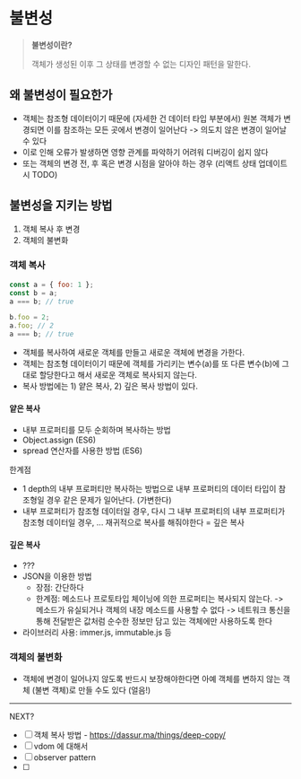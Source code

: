 # 불변성

> **불변성이란?**
>
> 객체가 생성된 이후 그 상태를 변경할 수 없는 디자인 패턴을 말한다.

## 왜 불변성이 필요한가

- 객체는 참조형 데이터이기 때문에 (자세한 건 데이터 타입 부분에서) 원본 객체가 변경되면 이를 참조하는 모든 곳에서 변경이 일어난다 -> 의도치 않은 변경이 일어날 수 있다
- 이로 인해 오류가 발생하면 영향 관계를 파악하기 어려워 디버깅이 쉽지 않다
- 또는 객체의 변경 전, 후 혹은 변경 시점을 알아야 하는 경우 (리액트 상태 업데이트시 TODO)

## 불변성을 지키는 방법

1. 객체 복사 후 변경
2. 객체의 불변화

### 객체 복사

```js
const a = { foo: 1 };
const b = a;
a === b; // true

b.foo = 2;
a.foo; // 2
a === b; // true
```

- 객체를 복사하여 새로운 객체를 만들고 새로운 객체에 변경을 가한다.
- 객체는 참조형 데이터이기 때문에 객체를 가리키는 변수(a)를 또 다른 변수(b)에 그대로 할당한다고 해서 새로운 객체로 복사되지 않는다.
- 복사 방법에는 1) 얕은 복사, 2) 깊은 복사 방법이 있다.

#### 얕은 복사

- 내부 프로퍼티를 모두 순회하며 복사하는 방법
- Object.assign (ES6)
- spread 연산자를 사용한 방법 (ES6)

한계점

- 1 depth의 내부 프로퍼티만 복사하는 방법으로 내부 프로퍼티의 데이터 타입이 참조형일 경우 같은 문제가 일어난다. (가변한다)
- 내부 프로퍼티가 참조형 데이터일 경우, 다시 그 내부 프로퍼티의 내부 프로퍼티가 참조형 데이터일 경우, ... 재귀적으로 복사를 해줘야한다 = 깊은 복사

#### 깊은 복사

- ???
- JSON을 이용한 방법
  - 장점: 간단하다
  - 한계점: 메소드나 프로토타입 체이닝에 의한 프로퍼티는 복사되지 않는다.
    -> 메소드가 유실되거나 객체의 내장 메소드를 사용할 수 없다
    -> 네트워크 통신을 통해 전달받은 값처럼 순수한 정보만 담고 있는 객체에만 사용하도록 한다
- 라이브러리 사용: immer.js, immutable.js 등

### 객체의 불변화

- 객체에 변경이 일어나지 않도록 반드시 보장해야한다면 아예 객체를 변하지 않는 객체 (불변 객체)로 만들 수도 있다 (얼음!)

---

NEXT?

- [ ] 객체 복사 방법 - https://dassur.ma/things/deep-copy/
- [ ] vdom 에 대해서
- [ ] observer pattern
- [ ]
